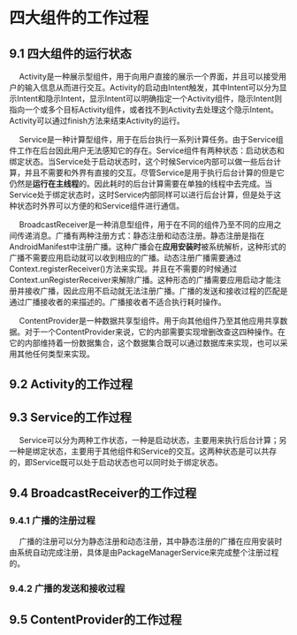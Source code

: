 # 四大组件的工作过程

## 9.1 四大组件的运行状态
&emsp; Activity是一种展示型组件，用于向用户直接的展示一个界面，并且可以接受用户的输入信息从而进行交互。Activity的启动由Intent触发，其中Intent可以分为显示Intent和隐示Intent，显示Intent可以明确指定一个Activity组件，隐示Intent则指向一个或多个目标Activity组件，或者找不到Activity去处理这个隐示Intent。Activity可以通过finish方法来结束Activity的运行。  

&emsp; Service是一种计算型组件，用于在后台执行一系列计算任务。由于Service组件工作在后台因此用户无法感知它的存在。Service组件有两种状态：启动状态和绑定状态。当Service处于启动状态时，这个时候Service内部可以做一些后台计算，并且不需要和外界有直接的交互。尽管Service是用于执行后台计算的但是它仍然是**运行在主线程**的。因此耗时的后台计算需要在单独的线程中去完成。当Service处于绑定状态时，这时Service内部同样可以进行后台计算，但是处于这种状态时外界可以方便的和Service组件进行通信。

&emsp; BroadcastReceiver是一种消息型组件，用于在不同的组件乃至不同的应用之间传递消息。广播有两种注册方式：静态注册和动态注册。静态注册是指在AndroidManifest中注册广播。这种广播会在**应用安装时**被系统解析，这种形式的广播不需要应用启动就可以收到相应的广播。动态注册广播需要通过Context.registerReceiver()方法来实现。并且在不需要的时候通过Context.unRegisterReceiver来解除广播。这种形态的广播需要应用启动才能注册并接收广播，因此应用不启动就无法注册广播。广播的发送和接收过程的匹配是通过广播接收者的<intent-filter>来描述的。广播接收者不适合执行耗时操作。  

&emsp; ContentProvider是一种数据共享型组件。用于向其他组件乃至其他应用共享数据。对于一个ContentProvider来说，它的内部需要实现增删改查这四种操作。在它的内部维持着一份数据集合，这个数据集合既可以通过数据库来实现，也可以采用其他任何类型来实现。

## 9.2 Activity的工作过程

## 9.3 Service的工作过程
&emsp; Service可以分为两种工作状态，一种是启动状态，主要用来执行后台计算；另一种是绑定状态，主要用于其他组件和Service的交互。这两种状态是可以共存的，即Service既可以处于启动状态也可以同时处于绑定状态。
## 9.4 BroadcastReceiver的工作过程

### 9.4.1 广播的注册过程
&emsp; 广播的注册可以分为静态注册和动态注册，其中静态注册的广播在应用安装时由系统自动完成注册，具体是由PackageManagerService来完成整个注册过程的。
### 9.4.2 广播的发送和接收过程

## 9.5 ContentProvider的工作过程

